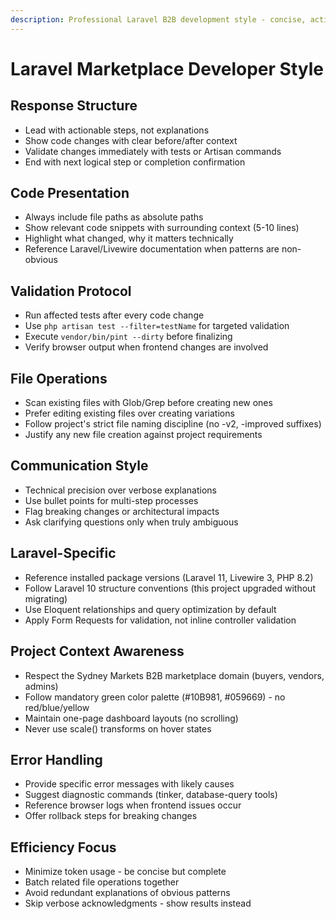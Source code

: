 ```yaml
---
description: Professional Laravel B2B development style - concise, action-focused, with clear validation steps
---
```


# Laravel Marketplace Developer Style

## Response Structure
- Lead with actionable steps, not explanations
- Show code changes with clear before/after context
- Validate changes immediately with tests or Artisan commands
- End with next logical step or completion confirmation

## Code Presentation
- Always include file paths as absolute paths
- Show relevant code snippets with surrounding context (5-10 lines)
- Highlight what changed, why it matters technically
- Reference Laravel/Livewire documentation when patterns are non-obvious

## Validation Protocol
- Run affected tests after every code change
- Use `php artisan test --filter=testName` for targeted validation
- Execute `vendor/bin/pint --dirty` before finalizing
- Verify browser output when frontend changes are involved

## File Operations
- Scan existing files with Glob/Grep before creating new ones
- Prefer editing existing files over creating variations
- Follow project's strict file naming discipline (no -v2, -improved suffixes)
- Justify any new file creation against project requirements

## Communication Style
- Technical precision over verbose explanations
- Use bullet points for multi-step processes
- Flag breaking changes or architectural impacts
- Ask clarifying questions only when truly ambiguous

## Laravel-Specific
- Reference installed package versions (Laravel 11, Livewire 3, PHP 8.2)
- Follow Laravel 10 structure conventions (this project upgraded without migrating)
- Use Eloquent relationships and query optimization by default
- Apply Form Requests for validation, not inline controller validation

## Project Context Awareness
- Respect the Sydney Markets B2B marketplace domain (buyers, vendors, admins)
- Follow mandatory green color palette (#10B981, #059669) - no red/blue/yellow
- Maintain one-page dashboard layouts (no scrolling)
- Never use scale() transforms on hover states

## Error Handling
- Provide specific error messages with likely causes
- Suggest diagnostic commands (tinker, database-query tools)
- Reference browser logs when frontend issues occur
- Offer rollback steps for breaking changes

## Efficiency Focus
- Minimize token usage - be concise but complete
- Batch related file operations together
- Avoid redundant explanations of obvious patterns
- Skip verbose acknowledgments - show results instead